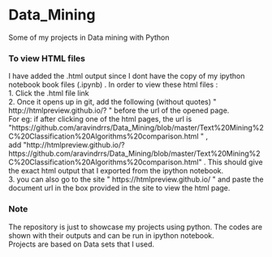 # Data_Mining
Some of my projects in Data mining with Python


<h3>To view HTML files</h3>
I have added the .html output since I dont have the copy of my ipython notebook book files (.ipynb) . 
In order to view these html files :<br>
1. Click the .html file link <br> 
2. Once it opens up in git, add the following (without quotes) " http://htmlpreview.github.io/? " before the url of the opened page.<br>
 For eg: if after clicking one of the html pages, the url is "https://github.com/aravindrrs/Data_Mining/blob/master/Text%20Mining%2C%20Classification%20Algorithms%20comparison.html " ,<br>
 add "http://htmlpreview.github.io/?https://github.com/aravindrrs/Data_Mining/blob/master/Text%20Mining%2C%20Classification%20Algorithms%20comparison.html" .
 This should give the exact html output that I exported from the ipython notebook. <br>
3. you can also go to the site " https://htmlpreview.github.io/ " and paste the document url in the box provided in the site to view the html page.

<h3>Note</h3>
The repository is just to showcase my projects using python. The codes are shown with their outputs and can be run in ipython notebook.<br>
Projects are based on Data sets that I used. 

